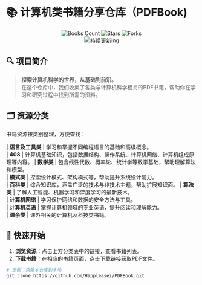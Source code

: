 # 📚 计算机类书籍分享仓库（PDFBook)

<div align="center">
  <img src="https://img.shields.io/badge/书籍数量-380+-brightgreen.svg" alt="Books Count">
  <img src="https://img.shields.io/github/stars/Happleasei/PDFBook?style=social" alt="Stars">
  <img src="https://img.shields.io/github/forks/Happleasei/PDFBook?style=social" alt="Forks">
  <br>
    <img src="https://img.shields.io/badge/状态-持续更新ing-orange.svg" alt="持续更新ing">
</div>

## 🔍 项目简介
> **探索计算机科学的世界，从基础到前沿。**  
在这个仓库中，我们收集了各类与计算机科学相关的PDF书籍，帮助你在学习和研究过程中找到所需的资料。

## 🗂️ 资源分类
书籍资源按类别整理，方便查找：

| **语言及工具类**        | 学习和掌握不同编程语言的基础和高级概念。       
| **408**               | 计算机基础知识，包括数据结构、操作系统、计算机网络、计算机组成原理等内容。
| **数学类**             | 包含线性代数、概率论、统计学等数学基础，帮助理解算法和模型。            
| **模式类**             | 探索设计模式、架构模式等，帮助提升系统设计能力。  
| **百科类**             | 综合知识库，涵盖广泛的技术与非技术主题，帮助扩展知识面。
| **算法类**             | 了解人工智能、机器学习和深度学习的最新技术。                      
| **计算机网络**          | 学习保护网络和数据的安全方法与工具。                  
| **计算机英语**          | 掌握计算机领域的专业英语，提升阅读和理解能力。  
| **课余类**             | 课外相关的计算机及科技类书籍。   

## 🚀 快速开始
1. **浏览资源**：点击上方分类表中的链接，查看书籍列表。
2. **下载书籍**：在相应的书籍页面，点击下载链接获取PDF文件。

```bash
# 示例：克隆本仓库到本地
git clone https://github.com/Happleasei/PDFBook.git
